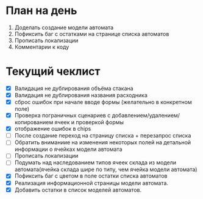 # План на день
1. Доделать создание модели автомата
5. Пофиксить баг с остатками на странице списка автоматов
6. Прописать локализации
7. Комментарии к коду
# Текущий чеклист 
- [x] Валидация не дублирования объёма стакана
- [x] Валидация не дублирования названия расходника
- [x] сброс ошибок при начале вводе формы (желательно в конкретном поле)
- [x] Проверка пограничных сценариев с добавлением/удалением/копированием ячеек и проверкой формы
- [x] отображение ошибок в chips
- [ ] После создание переход на страницу списка + перезапрос списка
- [ ] Обратить вниманиие на изменения некоторых полей на детальной информации о ячейках модели автомата
- [ ] Прописать локализации
- [ ] Подумать над наследованием типов ячеек склада из модели автомата(ячейка склада шире по типу, чем ячейка модели автомата)
- [x] Пофиксить баг с цветом в поле остатки списка автоматов
- [x] Реализация информационной страницы модели автомата. 
- [x] Добавить остатки в список моделей автоматов.
